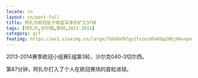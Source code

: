 ```yaml
---
locate: cn
layout: cn/post-full
title: 阿扎尔欧冠处子球蓝军净负矿工37球
tags: [阿扎尔,切尔西,欧冠,2013-2014]
category: gif
featimg: https://ws1.sinaimg.cn/large/7bb8bd97gy1fxzei6h46bg20bj04vnpe.gif
---
```


2013-2014赛季欧冠小组赛E组第3轮，沙尔克040-3切尔西。

第87分钟，阿扎尔打入了个人在欧冠赛场的首粒进球。